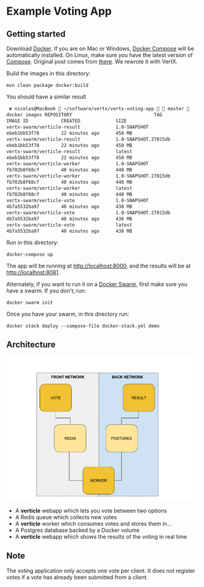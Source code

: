 Example Voting App
=========

Getting started
---------------

Download [Docker](https://www.docker.com/products/overview). If you are on Mac or Windows, [Docker Compose](https://docs.docker.com/compose) will be automatically installed. On Linux, make sure you have the latest version of [Compose](https://docs.docker.com/compose/install/).
Original post comes from [there](https://github.com/docker/example-voting-app). We rewrote it with VertX.

Build the images in this directory:
```
mvn clean package docker:build
```

You should have a similar result

```
 ✘ nicolas@MacBook  ~/software/vertx/vertx-voting-app   master  docker images REPOSITORY                              TAG                    IMAGE ID            CREATED             SIZE
vertx-swarm/verticle-result             1.0-SNAPSHOT           ebeb1bb53f78        22 minutes ago      450 MB
vertx-swarm/verticle-result             1.0-SNAPSHOT.27015db   ebeb1bb53f78        22 minutes ago      450 MB
vertx-swarm/verticle-result             latest                 ebeb1bb53f78        22 minutes ago      450 MB
vertx-swarm/verticle-worker             1.0-SNAPSHOT           fb702b8f68cf        40 minutes ago      440 MB
vertx-swarm/verticle-worker             1.0-SNAPSHOT.27015db   fb702b8f68cf        40 minutes ago      440 MB
vertx-swarm/verticle-worker             latest                 fb702b8f68cf        40 minutes ago      440 MB
vertx-swarm/verticle-vote               1.0-SNAPSHOT           4b7a5532ba97        40 minutes ago      438 MB
vertx-swarm/verticle-vote               1.0-SNAPSHOT.27015db   4b7a5532ba97        40 minutes ago      438 MB
vertx-swarm/verticle-vote               latest                 4b7a5532ba97        40 minutes ago      438 MB
```

Run in this directory:
```
docker-compose up
```
The app will be running at [http://localhost:8000](http://localhost:8000), and the results will be at [http://localhost:8081](http://localhost:8081).

Alternately, if you want to run it on a [Docker Swarm](https://docs.docker.com/engine/swarm/), first make sure you have a swarm. If you don't, run:
```
docker swarm init
```
Once you have your swarm, in this directory run:
```
docker stack deploy --compose-file docker-stack.yml demo
```

Architecture
-----

![Architecture diagram](architecture.png)

* A **verticle** webapp which lets you vote between two options
* A Redis queue which collects new votes
* A **verticle** worker which consumes votes and stores them in…
* A Postgres database backed by a Docker volume
* A **verticle** webapp which shows the results of the voting in real time

Note
----

The voting application only accepts one vote per client. It does not register votes if a vote has already been submitted from a client.

